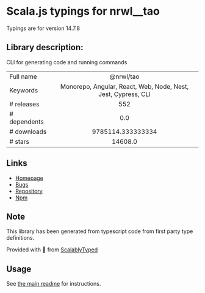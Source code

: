 
# Scala.js typings for nrwl__tao

Typings are for version 14.7.8

## Library description:
CLI for generating code and running commands

|                    |                 |
| ------------------ | :-------------: |
| Full name          | @nrwl/tao |
| Keywords           | Monorepo, Angular, React, Web, Node, Nest, Jest, Cypress, CLI |
| # releases         | 552 |
| # dependents       | 0.0 |
| # downloads        | 9785114.333333334 |
| # stars            | 14608.0 |

## Links
- [Homepage](https://nx.dev)
- [Bugs](https://github.com/nrwl/nx/issues)
- [Repository](https://github.com/nrwl/nx)
- [Npm](https://www.npmjs.com/package/%40nrwl%2Ftao)
    


## Note
This library has been generated from typescript code from first party type definitions.

Provided with :purple_heart: from [ScalablyTyped](https://github.com/oyvindberg/ScalablyTyped)

## Usage
See [the main readme](../../readme.md) for instructions.


